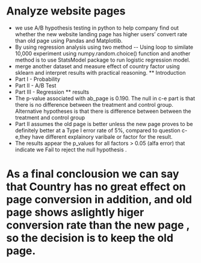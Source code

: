 # Analyze website pages 
* we use A/B hypothesis testing in python to help company find out whether the new website landing page has higher users’ convert rate than old page using Pandas and Matplotlib.
* By using regression analysis using two method -- Using loop to similate 10,000 experiment using numpy.random.choice() function and another method is to use StatsModel package to run logistic regression model.
* merge another dataset and measure effect of country factor using sklearn and interpret results with practical reasoning.
** Introduction
* Part I - Probability
* Part II - A/B Test
* Part III - Regression
** results
* The p-value associated with ab_page is 0.190. The null in c-e part is that there is no difference between the treatment and control group. Alternative hypotheses is that there is difference between between the treatment and control group
* Part II assumes the old page is better unless the new page proves to be definitely better at a Type I error rate of 5%, compared to question c-e,they have different explainory varibale or factor for the result.
* The results appear the p_values for all factors > 0.05 (alfa error) that indicate we Fail to reject the null hypothesis .
#  As a final conclousion we can say that Country has no great effect on page conversion in addition, and old page shows aslightly higer conversion rate than the new page , so the decision is to keep the old page.
